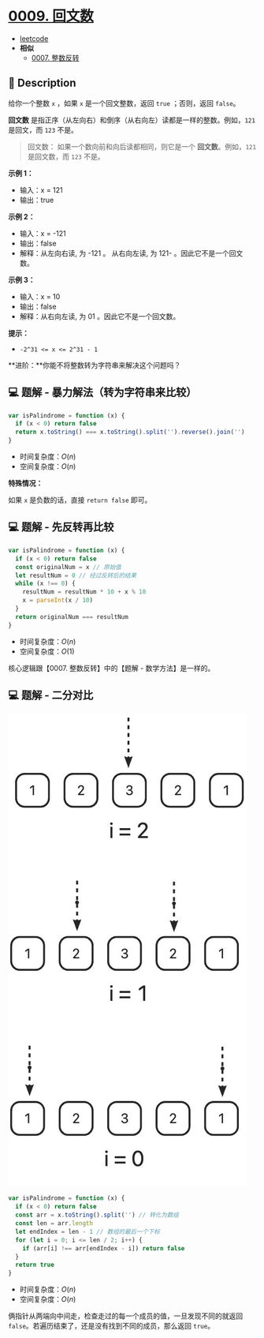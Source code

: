 # [0009. 回文数](https://github.com/Tdahuyou/leetcode/tree/main/0009.%20%E5%9B%9E%E6%96%87%E6%95%B0)

- [leetcode](https://leetcode.cn/problems/palindrome-number/)
- **相似**
  - [0007. 整数反转](./0007.%20整数反转/README.md)

## 📝 Description

给你一个整数 `x` ，如果 `x` 是一个回文整数，返回 `true` ；否则，返回 `false`。

**回文数** 是指正序（从左向右）和倒序（从右向左）读都是一样的整数。例如，`121` 是回文，而 `123` 不是。

> 回文数：
> 如果一个数向前和向后读都相同，则它是一个 **回文数**。例如，`121` 是回文数，而 `123` 不是。

**示例 1：**

- 输入：x = 121
- 输出：true

**示例 2：**

- 输入：x = -121
- 输出：false
- 解释：从左向右读, 为 -121 。 从右向左读, 为 121- 。因此它不是一个回文数。

**示例 3：**

- 输入：x = 10
- 输出：false
- 解释：从右向左读, 为 01 。因此它不是一个回文数。

**提示：**

- `-2^31 <= x <= 2^31 - 1`

**进阶：**你能不将整数转为字符串来解决这个问题吗？

## 💻 题解 - 暴力解法（转为字符串来比较）

```javascript
var isPalindrome = function (x) {
  if (x < 0) return false
  return x.toString() === x.toString().split('').reverse().join('')
}
```

- 时间复杂度：$O(n)$
- 空间复杂度：$O(n)$

**特殊情况：**

如果 `x` 是负数的话，直接 `return false` 即可。

## 💻 题解 - 先反转再比较

```javascript
var isPalindrome = function (x) {
  if (x < 0) return false
  const originalNum = x // 原始值
  let resultNum = 0 // 经过反转后的结果
  while (x !== 0) {
    resultNum = resultNum * 10 + x % 10
    x = parseInt(x / 10)
  }
  return originalNum === resultNum
}
```

- 时间复杂度：$O(n)$
- 空间复杂度：$O(1)$

核心逻辑跟【0007. 整数反转】中的【题解 - 数学方法】是一样的。

## 💻 题解 - 二分对比

![](md-imgs/2024-09-25-16-13-37.png)

```javascript
var isPalindrome = function (x) {
  if (x < 0) return false
  const arr = x.toString().split('') // 转化为数组
  const len = arr.length
  let endIndex = len - 1 // 数组的最后一个下标
  for (let i = 0; i <= len / 2; i++) {
    if (arr[i] !== arr[endIndex - i]) return false
  }
  return true
}
```

- 时间复杂度：$O(n)$
- 空间复杂度：$O(n)$

俩指针从两端向中间走，检查走过的每一个成员的值，一旦发现不同的就返回 `false`。若遍历结束了，还是没有找到不同的成员，那么返回 `true`。